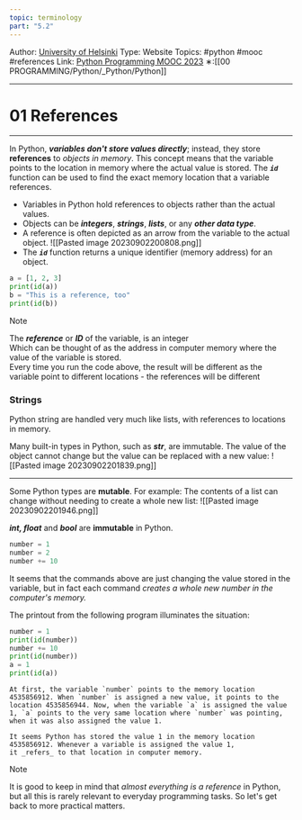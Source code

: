 ```yaml
---
topic: terminology
part: "5.2"
---
```

Author: [University of Helsinki](https://programming-23.mooc.fi/)
Type: Website
Topics: #python #mooc #references
Link: [Python Programming MOOC 2023](https://programming-23.mooc.fi/)
∗:[[00 PROGRAMMING/Python/_Python/Python]] 

---
# 01 References

--- 
In Python, ___variables don't store values directly___; instead, they store __references__ to _objects in memory_. 
This concept means that the variable points to the location in memory where the actual value is stored. 
The ___`id`___ function can be used to find the exact memory location that a variable references.


- Variables in Python hold references to objects rather than the actual values.
- Objects can be ___integers___, ___strings___, ___lists___, or any ___other data type___.
- A reference is often depicted as an arrow from the variable to the actual object.
	![[Pasted image 20230902200808.png]]
- The ___`id`___ function returns a unique identifier (memory address) for an object.
```python
a = [1, 2, 3]
print(id(a))
b = "This is a reference, too"
print(id(b))
```

> [!NOTE]
> The ___reference___ or ___ID___ of the variable, is an integer <br>
Which can be thought of as the address in computer memory where the value of the variable is stored. <br>
Every time you run the code above, the result will be different as the variable point to different locations - the references will be different


### Strings
Python string are handled very much like lists, with references to locations in memory.

Many built-in types in Python, such as ___str___, are immutable.
The value of the object cannot change but the value can be replaced with a new value:
![[Pasted image 20230902201839.png]]

---
Some Python types are __mutable__. 
	 For example: The contents of a list can change without needing to create a whole new list:
	 ![[Pasted image 20230902201946.png]]

___int, float___ and ___bool___ are __immutable__ in Python.
```python
number = 1
number = 2
number += 10
```

It seems that the commands above are just changing the value stored in the variable, but in fact each command _creates a whole new number in the computer's memory._

The printout from the following program illuminates the situation:
```python
number = 1
print(id(number))
number += 10
print(id(number))
a = 1
print(id(a))
```
	At first, the variable `number` points to the memory location 4535856912. When `number` is assigned a new value, it points to the location 4535856944. Now, when the variable `a` is assigned the value 1, `a` points to the very same location where `number` was pointing, when it was also assigned the value 1.

	It seems Python has stored the value 1 in the memory location 4535856912. Whenever a variable is assigned the value 1, it _refers_ to that location in computer memory.



> [!NOTE]
> It is good to keep in mind that _almost everything is a reference_ in Python, but all this is rarely relevant to everyday programming tasks. So let's get back to more practical matters.

